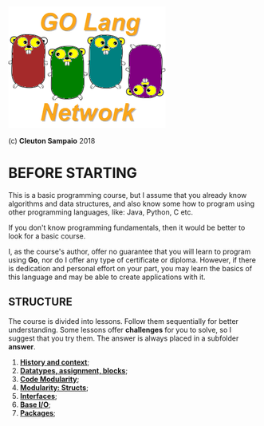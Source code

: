 ![](../golangnetwork-logo.png)

(c) **Cleuton Sampaio** 2018

# BEFORE STARTING

This is a basic programming course, but I assume that you already know algorithms and data structures, and also know some how to program using other programming languages, like: Java, Python, C etc. 

If you don't know programming fundamentals, then it would be better to look for a basic course.

I, as the course's author, offer no guarantee that you will learn to program using **Go**, nor do I offer any type of certificate or diploma. However, if there is dedication and personal effort on your part, you may learn the basics of this language and may be able to create applications with it.

## STRUCTURE

The course is divided into lessons. Follow them sequentially for better understanding. Some lessons offer **challenges** for you to solve, so I suggest that you try them. The answer is always placed in a subfolder **answer**. 

1. [**History and context**](./L01);
2. [**Datatypes, assignment, blocks**](./L02);
3. [**Code Modularity**](./L03);
4. [**Modularity: Structs**](./L04);
5. [**Interfaces**](./L05);
6. [**Base I/O**](./L06);
7. [**Packages**](./L07);